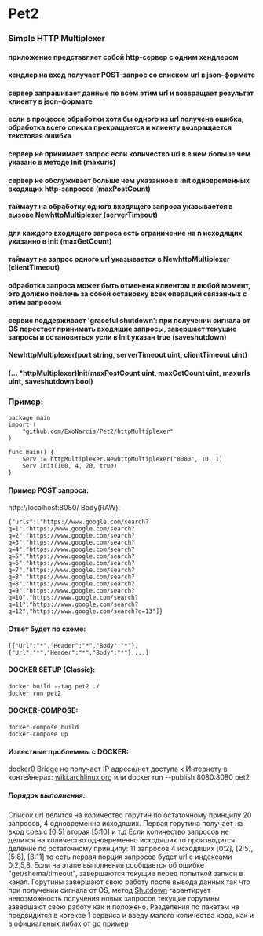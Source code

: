 # Pet2
### Simple HTTP Multiplexer   
#### приложение представляет собой http-сервер с одним хендлером   
#### хендлер на вход получает POST-запрос со списком url в json-формате   
#### сервер запрашивает данные по всем этим url и возвращает результат клиенту в json-формате   
#### если в процессе обработки хотя бы одного из url получена ошибка, обработка всего списка прекращается и клиенту возвращается текстовая ошибка    
#### сервер не принимает запрос если количество url в в нем больше чем указано в методе Init (maxurls)
#### сервер не обслуживает больше чем указанное в Init одновременных входящих http-запросов (maxPostCount)
#### таймаут на обработку одного входящего запроса указывается в вызове NewhttpMultiplexer (serverTimeout)
#### для каждого входящего запроса есть ограничение на n исходящих указанно в Init (maxGetCount)
#### таймаут на запрос одного url указывается в NewhttpMultiplexer (clientTimeout)
#### обработка запроса может быть отменена клиентом в любой момент, это должно повлечь за собой остановку всех операций связанных с этим запросом   
#### сервис поддерживает 'graceful shutdown': при получении сигнала от OS перестает принимать входящие запросы, завершает текущие запросы и остановиться усли в Init указан true (saveshutdown)  

#### NewhttpMultiplexer(port string, serverTimeout uint, clientTimeout uint)
#### (... *httpMultiplexer)Init(maxPostCount uint, maxGetCount uint, maxurls uint, saveshutdown bool)

### Пример:
```
package main
import (
	"github.com/ExoNarcis/Pet2/httpMultiplexer"
)

func main() {
	Serv := httpMultiplexer.NewhttpMultiplexer("8080", 10, 1)
	Serv.Init(100, 4, 20, true)
}
```

#### Пример POST запроса:
http://localhost:8080/
Body(RAW):
```
{"urls":["https://www.google.com/search?q=1","https://www.google.com/search?q=2","https://www.google.com/search?q=3","https://www.google.com/search?q=4","https://www.google.com/search?q=5","https://www.google.com/search?q=6","https://www.google.com/search?q=7","https://www.google.com/search?q=8","https://www.google.com/search?q=8","https://www.google.com/search?q=9","https://www.google.com/search?q=10","https://www.google.com/search?q=11","https://www.google.com/search?q=12","https://www.google.com/search?q=13"]}
```
#### Ответ будет по схеме:
```
[{"Url":"*","Header":"*","Body":"*"},{"Url":"*","Header":"*","Body":"*"},...]
```
#### DOCKER SETUP (Classic):
```
docker build --tag pet2 ./  
docker run pet2  
```

####  DOCKER-COMPOSE:
```
docker-compose build
docker-compose up 
```

#### Известные проблеммы с DOCKER:
docker0 Bridge не получает IP адреса/нет доступа к Интернету в контейнерах:
[wiki.archlinux.org](https://wiki.archlinux.org/title/Docker_(%D0%A0%D1%83%D1%81%D1%81%D0%BA%D0%B8%D0%B9)#docker0_Bridge_%D0%BD%D0%B5_%D0%BF%D0%BE%D0%BB%D1%83%D1%87%D0%B0%D0%B5%D1%82_IP_%D0%B0%D0%B4%D1%80%D0%B5%D1%81%D0%B0/%D0%BD%D0%B5%D1%82_%D0%B4%D0%BE%D1%81%D1%82%D1%83%D0%BF%D0%B0_%D0%BA_%D0%98%D0%BD%D1%82%D0%B5%D1%80%D0%BD%D0%B5%D1%82%D1%83_%D0%B2_%D0%BA%D0%BE%D0%BD%D1%82%D0%B5%D0%B9%D0%BD%D0%B5%D1%80%D0%B0%D1%85)
или 
docker run --publish 8080:8080 pet2 
##### Порядок выполнения:
Список url делится на количество горутин по остаточному принципу
20 запросов, 4 одновременно исходяших. 
Первая горутина получает на вход срез с [0:5] вторая [5:10] и т.д
Если количество запросов не делится на количество одновременно исходяших то производится деление по остаточному принципу:
11 запросов 4 исходяших [0:2], [2:5], [5:8], [8:11] то есть первая порция запросов будет url с индексами 0,2,5,8.
Если на этапе выполнения сообщается об ошибке "get/shema/timeout", завершаются текущие перед попыткой записи в канал.
Горутины завершают свою работу после вывода данных так что при получении сигнала от OS, метод [Shutdown](https://pkg.go.dev/net/http#Server.Shutdown)
гарантирует невозможность получения новых запросов текущие горутины завершают свою работу как и положено.
Разделения по пакетам не предвидится в котексе 1 сервиса и введу малого количества кода, как и в официальных либах от go [пример](https://github.com/golang/go/blob/master/src/net/http/server.go)
